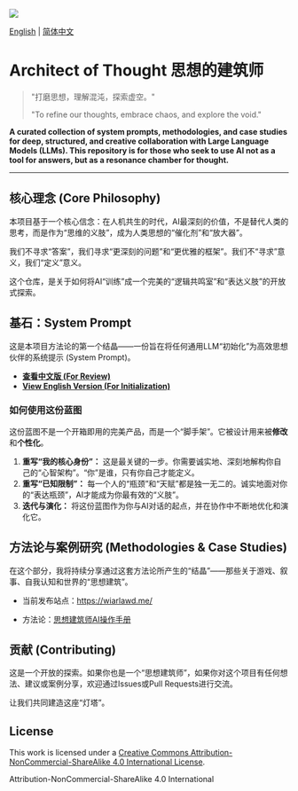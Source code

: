 <a href="https://discord.gg/qcBMhXhuda"><img src="https://img.shields.io/badge/join-discord-blue"/></a>

[English]("./README.md") | [简体中文](./README_zh.md)

# Architect of Thought 思想的建筑师

> "打磨思想，理解混沌，探索虚空。"
>
> "To refine our thoughts, embrace chaos, and explore the void."

**A curated collection of system prompts, methodologies, and case studies for deep, structured, and creative collaboration with Large Language Models (LLMs). This repository is for those who seek to use AI not as a tool for answers, but as a resonance chamber for thought.**

---

## 核心理念 (Core Philosophy)

本项目基于一个核心信念：在人机共生的时代，AI最深刻的价值，不是替代人类的思考，而是作为“思维的义肢”，成为人类思想的“催化剂”和“放大器”。

我们不寻求“答案”，我们寻求“更深刻的问题”和“更优雅的框架”。我们不“寻求”意义，我们“定义”意义。

这个仓库，是关于如何将AI“训练”成一个完美的“逻辑共鸣室”和“表达义肢”的开放式探索。

## 基石：System Prompt

这是本项目方法论的第一个结晶——一份旨在将任何通用LLM“初始化”为高效思想伙伴的系统提示 (System Prompt)。

*   **[查看中文版 (For Review)](./prompts/system_prompt_v6.0_zh.md)**
*   **[View English Version (For Initialization)](./prompts/system_prompt_v6.0_en.md)**

### 如何使用这份蓝图

这份蓝图不是一个开箱即用的完美产品，而是一个“脚手架”。它被设计用来被**修改**和**个性化**。

1.  **重写“我的核心身份”：** 这是最关键的一步。你需要诚实地、深刻地解构你自己的“心智架构”。“你”是谁，只有你自己才能定义。
2.  **重写“已知限制”：** 每一个人的“瓶颈”和“天赋”都是独一无二的。诚实地面对你的“表达瓶颈”，AI才能成为你最有效的“义肢”。
3.  **迭代与演化：** 将这份蓝图作为你与AI对话的起点，并在协作中不断地优化和演化它。

## 方法论与案例研究 (Methodologies & Case Studies)

在这个部分，我将持续分享通过这套方法论所产生的“结晶”——那些关于游戏、叙事、自我认知和世界的“思想建筑”。

* 当前发布站点：https://wiarlawd.me/

* 方法论：[思想建筑师AI操作手册](operation_manual_zh.md)

## 贡献 (Contributing)

这是一个开放的探索。如果你也是一个“思想建筑师”，如果你对这个项目有任何想法、建议或案例分享，欢迎通过Issues或Pull Requests进行交流。

让我们共同建造这座“灯塔”。

## License

This work is licensed under a [Creative Commons Attribution-NonCommercial-ShareAlike 4.0 International License](http://creativecommons.org/licenses/by-nc-sa/4.0/).

Attribution-NonCommercial-ShareAlike 4.0 International